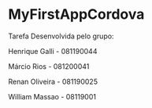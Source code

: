# MyFirstAppCordova

Tarefa Desenvolvida pelo grupo:

Henrique Galli - 081190044

Márcio Rios - 081200041

Renan Oliveira - 081190025

William Massao - 08119001
